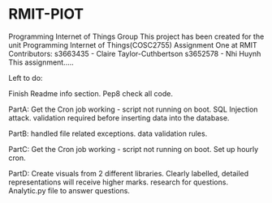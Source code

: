# RMIT-PIOT
Programming Internet of Things Group
This project has been created for the unit Programming Internet of Things(COSC2755) Assignment One at RMIT
Contributors: s3663435 - Claire Taylor-Cuthbertson
              s3652578 - Nhi Huynh
This assignment.....



Left to do:

  Finish Readme info section.
  Pep8 check all code.
  
PartA:
  Get the Cron job working - script not running on boot.
  SQL Injection attack.
  validation required before inserting data into the database.
  
PartB:
  handled file related exceptions.
  data validation rules.
  
PartC:
  Get the Cron job working - script not running on boot.
  Set up hourly cron.
  
PartD:
  Create visuals from 2 different libraries.
  Clearly labelled, detailed representations will receive higher marks.
  research for questions.
  Analytic.py file to answer questions.
